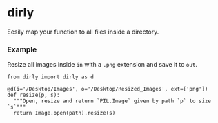 # dirly
Eesily map your function to all files inside a directory.

### Example
Resize all images inside `in` with a `.png` extension and save it to `out`.

~~~
from dirly import dirly as d

@d(i='/Desktop/Images', o='/Desktop/Resized_Images', ext=['png'])
def resize(p, s):
  """Open, resize and return `PIL.Image` given by path `p` to size `s`""" 
  return Image.open(path).resize(s)
~~~
